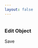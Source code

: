 ```yaml
---
layout: false
---
```


<script setup>
  import pButton from '../components/button/Button.vue'
  import pPdfViewer from '../components/pdf-viewer/PdfViewer.vue'
  import pPdfObject from '../components/pdf-object/PdfObject.vue'
  import pPdfObjectAddon from '../components/pdf-object/PdfObjectAddon.vue'
  import pDropzone from '../components/dropzone/Dropzone.vue'
  import pCheckbox from '../components/checkbox/Checkbox.vue'
  import pSheet from '../components/sheet/Sheet.vue'
  import pFormGroup from '../components/form-group/FormGroup.vue'
  import pInput from '../components/input/Input.vue'
  import IconClose from '@privyid/persona-icon/vue/close/16.vue'
  import IconEdit from '@privyid/persona-icon/vue/edit/16.vue'
  import { usePreview } from '../components/cropper/utils/use-preview'
  import { reactive, ref } from 'vue'
  import { withBase } from 'vitepress'

  const scale           = ref(1)
  const file            = ref()
  const debug           = ref(false)
  const debugAnnotation = ref(false)
  const src             = usePreview(file, withBase('/assets/pdf/Calibrator-v3.pdf'))

  const items  = reactive([])
  const item   = ref()
  const isEdit = ref(false)


  function createText (text, width, height, bgColor, textColor) {
    return `data:image/svg+xml,<svg height="${height}" width="${width}" xmlns="http://www.w3.org/2000/svg"><rect fill="${encodeURIComponent(bgColor)}" x="0" y="0" height="${height}" width="${width}"></rect><text fill="${encodeURIComponent(textColor)}" dominant-baseline="central" text-anchor="middle" x="50%" y="50%" font-family="sans-serif" font-weight="600">${encodeURIComponent(text)}</text></svg>`
  }

  function add (width = 198, height = 106) {
    items.push({
      _key     : Symbol('ObjectId'),
      src      : createText(`${width}x${height}`, width, height, '#77AB59', '#ffffff'),
      page     : undefined,
      x        : undefined,
      y        : undefined,
      width    : width,
      height   : height,
      resizable: true,
      moveable : true,
    })
  }

  function remove (index) {
    items.splice(index, 1)
  }

  function edit (index) {
    isEdit.value = true
    item.value   = { ...items[index] }
  }

  function save () {
    const index = items.findIndex((i) => i._key === item.value._key)

    if (index > -1) {
      Object.assign(items[index], item.value)

      isEdit.value = false
      item.value   = undefined
    }
  }
</script>

<style lang="postcss">
  .pdf-viewer--debug .annotationLayer > section {
    @apply pointer-events-auto border-2 border-dashed border-info-emphasis bg-info-emphasis/5;
    @apply dark:border-dark-info-emphasis dark:bg-info-emphasis/5;
  }
</style>

<div class="flex w-full h-full">
  <p-pdf-viewer
    layout="fit"
    :class="{ 'pdf-viewer--debug': debugAnnotation }"
    :src="src"
    v-model:scale="scale">
    <template #header>
      <div class="flex flex-col gap-2 p-2 md:flex-row md:items-center">
        <p-dropzone accept="application/pdf" v-model="file">
          <template #default="{ browse }">
            <p-button @click="browse" color="info">
              Open Doc
            </p-button>
          </template>
        </p-dropzone>
        <div class="flex items-center px-2 space-x-4 shrink-0">
          <p-checkbox v-model="debug">
            Show Debug
          </p-checkbox>
          <p-checkbox v-model="debugAnnotation">
            Show Annotation Area
          </p-checkbox>
        </div>
        <div class="flex flex-wrap gap-2 shrink-0 md:flex-nowrap">
          <p-button @click="add(198, 106)">
            Add Signature
          </p-button>
          <p-button @click="add(118.79, 118.79, false)">
            Add E-Metere
          </p-button>
          <p-button @click="add(106, 106)">
            Add Seal
          </p-button>
        </div>
      </div>
    </template>
    <p-pdf-object
      v-for="(item, i) in items"
      :key="item.key"
      v-model:text="item.text"
      v-model:page="item.page"
      v-model:width="item.width"
      v-model:height="item.height"
      v-model:x="item.x"
      v-model:y="item.y"
      :resizable="item.resizable"
      :moveable="item.moveable"
      :debug="debug"
      autofocus
    >
      <img
        class="w-full h-full"
        :width="item.width"
        :height="item.height"
        :src="item.src" />
      <p-pdf-object-addon class="space-y-1">
        <p-button size="sm" icon color="danger" @click="remove(i)">
          <IconClose />
        </p-button>
        <p-button size="sm" icon color="info" @click="edit(i)">
          <IconEdit />
        </p-button>
      </p-pdf-object-addon>
    </p-pdf-object>
  </p-pdf-viewer>
  <p-sheet position="right" v-model="isEdit" style="--p-sheet-size: 400px">
    <div class="flex flex-col h-full p-4">
      <h3 class="mb-6 text-lg font-bold">
        Edit Object
      </h3>
      <div class="flex-grow">
        <p-form-group label="Page">
          <p-input v-model="item.page"/>
        </p-form-group>
        <p-form-group label="Pos X">
          <p-input v-model="item.x"/>
        </p-form-group>
        <p-form-group label="Pos Y">
          <p-input v-model="item.y"/>
        </p-form-group>
        <p-form-group label="Width">
          <p-input v-model="item.width"/>
        </p-form-group>
        <p-form-group label="Height">
          <p-input v-model="item.height"/>
        </p-form-group>
      </div>
      <div class="flex flex-shrink-0">
        <p-button color="info" class="flex-grow" @click="save()">
          Save
        </p-button>
      </div>
    </div>
  </p-sheet>
</div>
